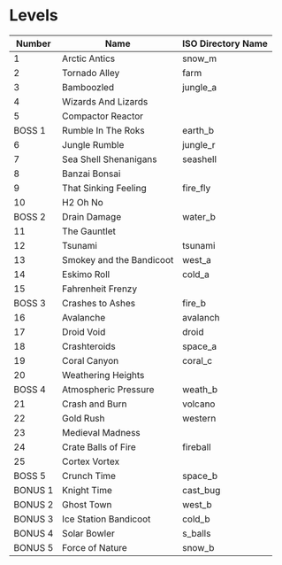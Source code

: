 ﻿# Levels

| Number  | Name                     | ISO Directory Name |
|---------|--------------------------|--------------------|
| 1       | Arctic Antics            | snow_m             |
| 2       | Tornado Alley            | farm               |
| 3       | Bamboozled               | jungle_a           |
| 4       | Wizards And Lizards      |                    |
| 5       | Compactor Reactor        |                    |
| BOSS 1  | Rumble In The Roks       | earth_b            |
| 6       | Jungle Rumble            | jungle_r           |
| 7       | Sea Shell Shenanigans    | seashell           |
| 8       | Banzai Bonsai            |                    |
| 9       | That Sinking Feeling     | fire_fly           |
| 10      | H2 Oh No                 |                    |
| BOSS 2  | Drain Damage             | water_b            |
| 11      | The Gauntlet             |                    |
| 12      | Tsunami                  | tsunami            |
| 13      | Smokey and the Bandicoot | west_a             |
| 14      | Eskimo Roll              | cold_a             |
| 15      | Fahrenheit Frenzy        |                    |
| BOSS 3  | Crashes to Ashes         | fire_b             |
| 16      | Avalanche                | avalanch           |
| 17      | Droid Void               | droid              |
| 18      | Crashteroids             | space_a            |
| 19      | Coral Canyon             | coral_c            |
| 20      | Weathering Heights       |                    |
| BOSS 4  | Atmospheric Pressure     | weath_b            |
| 21      | Crash and Burn           | volcano            |
| 22      | Gold Rush                | western            |
| 23      | Medieval Madness         |                    |
| 24      | Crate Balls of Fire      | fireball           |
| 25      | Cortex Vortex            |                    |
| BOSS 5  | Crunch Time              | space_b            |
| BONUS 1 | Knight Time              | cast_bug           |
| BONUS 2 | Ghost Town               | west_b             |
| BONUS 3 | Ice Station Bandicoot    | cold_b             |
| BONUS 4 | Solar Bowler             | s_balls            |
| BONUS 5 | Force of Nature          | snow_b             |
